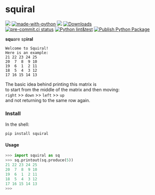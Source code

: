 # squiral
[![](https://img.shields.io/pypi/v/squiral)](https://pypi.org/project/squiral/)
[![made-with-python](https://img.shields.io/badge/Made%20with-Python-1f425f.svg)](https://www.python.org/)
[![](https://img.shields.io/pypi/pyversions/squiral.svg)](https://pypi.org/project/squiral/)
[![Downloads](https://pepy.tech/badge/squiral)](https://pepy.tech/project/squiral)
<br/>
[![pre-commit.ci status](https://results.pre-commit.ci/badge/github/sadikkuzu/squiral/main.svg)](https://results.pre-commit.ci/latest/github/sadikkuzu/squiral/main)
[![Python lint&test](https://github.com/sadikkuzu/squiral/actions/workflows/python-package.yml/badge.svg)](https://github.com/sadikkuzu/squiral/actions/workflows/python-package.yml)
[![Publish Python Package](https://github.com/sadikkuzu/squiral/actions/workflows/python-publish.yml/badge.svg)](https://github.com/sadikkuzu/squiral/actions/workflows/python-publish.yml)

**squ**are sp**iral**

```
Welcome to Squiral!
Here is an example:
21 22 23 24 25
20  7  8  9 10
19  6  1  2 11
18  5  4  3 12
17 16 15 14 13
```

The basic idea behind printing this matrix is<br/>
to start from the middle of the matrix and then moving:<br/>
`right` >> `down` >> `left` >> `up`<br/>
and not returning to the same row again.

### Install

In the shell: 

```
pip install squiral
```

#### Usage

```python
>>> import squiral as sq
>>> sq.printout(sq.produce(5))
21 22 23 24 25
20  7  8  9 10
19  6  1  2 11
18  5  4  3 12
17 16 15 14 13
>>>
```
